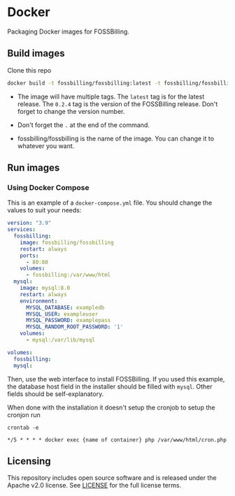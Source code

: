 # Docker
Packaging Docker images for FOSSBilling.

## Build images
Clone this repo

```bash
docker build -t fossbilling/fossbilling:latest -t fossbilling/fossbilling:0.2.4 .
```

- The image will have multiple tags. The `latest` tag is for the latest release. The `0.2.4` tag is the version of the FOSSBilling release. Don't forget to change the version number.

- Don't forget the `.` at the end of the command.

- fossbilling/fossbilling is the name of the image. You can change it to whatever you want.

## Run images
### Using Docker Compose
This is an example of a `docker-compose.yml` file. You should change the values to suit your needs:

```yaml
version: "3.9"
services:
  fossbilling:
    image: fossbilling/fossbilling
    restart: always
    ports:
      - 80:80
    volumes:
      - fossbilling:/var/www/html
  mysql:
    image: mysql:8.0
    restart: always
    environment:
      MYSQL_DATABASE: exampledb
      MYSQL_USER: exampleuser
      MYSQL_PASSWORD: examplepass
      MYSQL_RANDOM_ROOT_PASSWORD: '1'
    volumes:
      - mysql:/var/lib/mysql

volumes:
  fossbilling:
  mysql:
```

Then, use the web interface to install FOSSBilling. If you used this example, the database host field in the installer should be filled with `mysql`. Other fields should be self-explanatory.

When done with the installation it doesn't setup the cronjob to setup the cronjon run
```
crontab -e
```
```
*/5 * * * * docker exec {name of container} php /var/www/html/cron.php
```

## Licensing
This repository includes open source software and is released under the Apache v2.0 license. See [LICENSE](LICENSE) for the full license terms.
